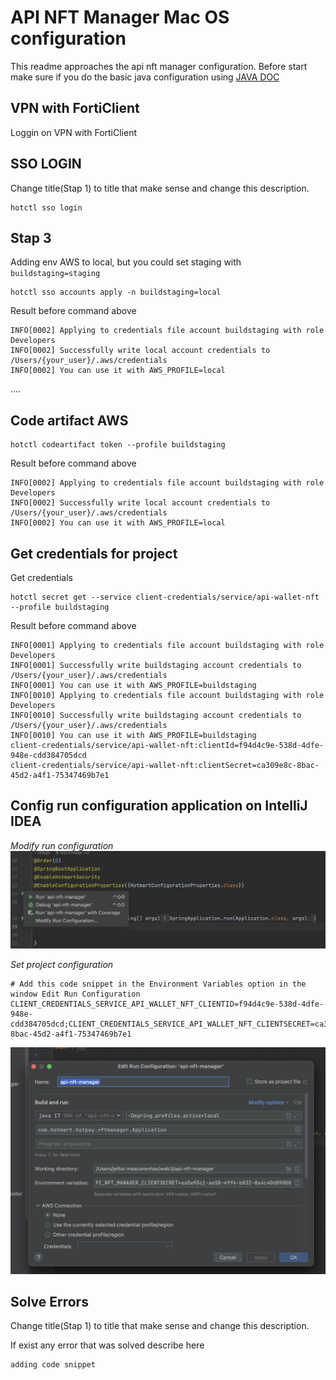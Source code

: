 # API NFT Manager Mac OS configuration
This readme approaches the api nft manager configuration.
Before start make sure if you do the basic java configuration using [JAVA DOC](../../java/README.md)

## VPN with FortiClient
Loggin on VPN with FortiClient

## SSO LOGIN
Change title(Stap 1) to title that make sense and change this description.

```shell
hotctl sso login
```

## Stap 3
Adding env AWS to local, but you could set staging with `buildstaging=staging`

```shell
hotctl sso accounts apply -n buildstaging=local
```
Result before command above
```shell
INFO[0002] Applying to credentials file account buildstaging with role Developers 
INFO[0002] Successfully write local account credentials to /Users/{your_user}/.aws/credentials 
INFO[0002] You can use it with AWS_PROFILE=local 
```
....

## Code artifact AWS

```shell
hotctl codeartifact token --profile buildstaging
```
Result before command above
```shell
INFO[0002] Applying to credentials file account buildstaging with role Developers 
INFO[0002] Successfully write local account credentials to /Users/{your_user}/.aws/credentials
INFO[0002] You can use it with AWS_PROFILE=local 
```

## Get credentials for project
Get credentials

```shell
hotctl secret get --service client-credentials/service/api-wallet-nft --profile buildstaging
```
Result before command above
```shell
INFO[0001] Applying to credentials file account buildstaging with role Developers
INFO[0001] Successfully write buildstaging account credentials to /Users/{your_user}/.aws/credentials
INFO[0001] You can use it with AWS_PROFILE=buildstaging
INFO[0010] Applying to credentials file account buildstaging with role Developers
INFO[0010] Successfully write buildstaging account credentials to /Users/{your_user}/.aws/credentials
INFO[0010] You can use it with AWS_PROFILE=buildstaging
client-credentials/service/api-wallet-nft:clientId=f94d4c9e-538d-4dfe-948e-cdd384705dcd
client-credentials/service/api-wallet-nft:clientSecret=ca309e8c-8bac-45d2-a4f1-75347469b7e1
```

## Config run configuration application on IntelliJ IDEA
*Modify run configuration*
![Modify run configuration](./images/modify-run-configuration.png)

*Set project configuration*

```shell
# Add this code snippet in the Environment Variables option in the window Edit Run Configuration
CLIENT_CREDENTIALS_SERVICE_API_WALLET_NFT_CLIENTID=f94d4c9e-538d-4dfe-948e-cdd384705dcd;CLIENT_CREDENTIALS_SERVICE_API_WALLET_NFT_CLIENTSECRET=ca309e8c-8bac-45d2-a4f1-75347469b7e1
```
![Config run configuration application on IntelliJ IDEA](./images/config-run-configuration-application-IntelliJIDEA.png)



## Solve Errors
Change title(Stap 1) to title that make sense and change this description.

If exist any error that was solved describe here

```shell
adding code snippet
```
